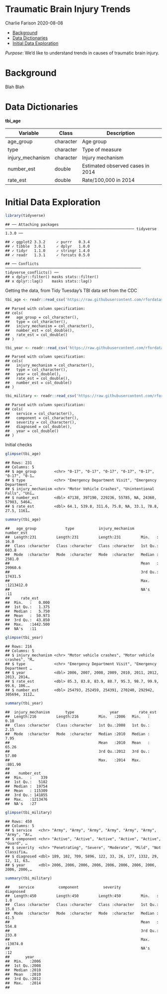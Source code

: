 Traumatic Brain Injury Trends
================
Charlie Farison
2020-08-08

  - [Background](#background)
  - [Data Dictionaries](#data-dictionaries)
  - [Initial Data Exploration](#initial-data-exploration)

*Purpose*: We’d like to understand trends in causes of traumatic brain
injury.

# Background

<!-- -------------------------------------------------- -->

Blah Blah

# Data Dictionaries

<!-- -------------------------------------------------- -->

**tbi\_age**

| Variable          | Class     | Description                      |
| ----------------- | --------- | -------------------------------- |
| age\_group        | character | Age group                        |
| type              | character | Type of measure                  |
| injury\_mechanism | character | Injury mechanism                 |
| number\_est       | double    | Estimated observed cases in 2014 |
| rate\_est         | double    | Rate/100,000 in 2014             |

# Initial Data Exploration

<!-- -------------------------------------------------- -->

``` r
library(tidyverse)
```

    ## ── Attaching packages ────────────────────────────────────────────────────────── tidyverse 1.3.0 ──

    ## ✓ ggplot2 3.3.2     ✓ purrr   0.3.4
    ## ✓ tibble  3.0.1     ✓ dplyr   1.0.0
    ## ✓ tidyr   1.1.0     ✓ stringr 1.4.0
    ## ✓ readr   1.3.1     ✓ forcats 0.5.0

    ## ── Conflicts ───────────────────────────────────────────────────────────── tidyverse_conflicts() ──
    ## x dplyr::filter() masks stats::filter()
    ## x dplyr::lag()    masks stats::lag()

Getting the data, from Tidy Tuesday’s TBI data set from the CDC

``` r
tbi_age <- readr::read_csv('https://raw.githubusercontent.com/rfordatascience/tidytuesday/master/data/2020/2020-03-24/tbi_age.csv')
```

    ## Parsed with column specification:
    ## cols(
    ##   age_group = col_character(),
    ##   type = col_character(),
    ##   injury_mechanism = col_character(),
    ##   number_est = col_double(),
    ##   rate_est = col_double()
    ## )

``` r
tbi_year <- readr::read_csv('https://raw.githubusercontent.com/rfordatascience/tidytuesday/master/data/2020/2020-03-24/tbi_year.csv')
```

    ## Parsed with column specification:
    ## cols(
    ##   injury_mechanism = col_character(),
    ##   type = col_character(),
    ##   year = col_double(),
    ##   rate_est = col_double(),
    ##   number_est = col_double()
    ## )

``` r
tbi_military <- readr::read_csv('https://raw.githubusercontent.com/rfordatascience/tidytuesday/master/data/2020/2020-03-24/tbi_military.csv')
```

    ## Parsed with column specification:
    ## cols(
    ##   service = col_character(),
    ##   component = col_character(),
    ##   severity = col_character(),
    ##   diagnosed = col_double(),
    ##   year = col_double()
    ## )

Initial checks

``` r
glimpse(tbi_age)
```

    ## Rows: 231
    ## Columns: 5
    ## $ age_group        <chr> "0-17", "0-17", "0-17", "0-17", "0-17", "0-17", "0-1…
    ## $ type             <chr> "Emergency Department Visit", "Emergency Department …
    ## $ injury_mechanism <chr> "Motor Vehicle Crashes", "Unintentional Falls", "Uni…
    ## $ number_est       <dbl> 47138, 397190, 229236, 55785, NA, 24360, 57983, 5464…
    ## $ rate_est         <dbl> 64.1, 539.8, 311.6, 75.8, NA, 33.1, 78.8, 27.5, 1161…

``` r
summary(tbi_age)
```

    ##   age_group             type           injury_mechanism     number_est       
    ##  Length:231         Length:231         Length:231         Min.   :     16.0  
    ##  Class :character   Class :character   Class :character   1st Qu.:    603.8  
    ##  Mode  :character   Mode  :character   Mode  :character   Median :   2581.0  
    ##                                                           Mean   :  29960.6  
    ##                                                           3rd Qu.:  17431.5  
    ##                                                           Max.   :1213412.0  
    ##                                                           NA's   :11         
    ##     rate_est       
    ##  Min.   :   0.000  
    ##  1st Qu.:   1.375  
    ##  Median :   5.750  
    ##  Mean   :  50.973  
    ##  3rd Qu.:  43.850  
    ##  Max.   :1442.500  
    ##  NA's   :11

``` r
glimpse(tbi_year)
```

    ## Rows: 216
    ## Columns: 5
    ## $ injury_mechanism <chr> "Motor vehicle crashes", "Motor vehicle crashes", "M…
    ## $ type             <chr> "Emergency Department Visit", "Emergency Department …
    ## $ year             <dbl> 2006, 2007, 2008, 2009, 2010, 2011, 2012, 2013, 2014…
    ## $ rate_est         <dbl> 85.3, 83.8, 83.9, 88.7, 95.3, 98.7, 99.9, 99.6, 106.…
    ## $ number_est       <dbl> 254793, 252459, 254391, 270240, 292942, 305694, 3112…

``` r
summary(tbi_year)
```

    ##  injury_mechanism       type                year         rate_est     
    ##  Length:216         Length:216         Min.   :2006   Min.   :  0.10  
    ##  Class :character   Class :character   1st Qu.:2008   1st Qu.:  2.15  
    ##  Mode  :character   Mode  :character   Median :2010   Median :  7.95  
    ##                                        Mean   :2010   Mean   : 65.26  
    ##                                        3rd Qu.:2012   3rd Qu.: 57.00  
    ##                                        Max.   :2014   Max.   :801.90  
    ##                                                                       
    ##    number_est     
    ##  Min.   :    339  
    ##  1st Qu.:   5182  
    ##  Median :  19754  
    ##  Mean   : 115309  
    ##  3rd Qu.: 141855  
    ##  Max.   :1213476  
    ##  NA's   :27

``` r
glimpse(tbi_military)
```

    ## Rows: 450
    ## Columns: 5
    ## $ service   <chr> "Army", "Army", "Army", "Army", "Army", "Army", "Army", "Ar…
    ## $ component <chr> "Active", "Active", "Active", "Active", "Active", "Guard", …
    ## $ severity  <chr> "Penetrating", "Severe", "Moderate", "Mild", "Not Classifia…
    ## $ diagnosed <dbl> 189, 102, 709, 5896, 122, 33, 26, 177, 1332, 29, 12, 11, 63…
    ## $ year      <dbl> 2006, 2006, 2006, 2006, 2006, 2006, 2006, 2006, 2006, 2006,…

``` r
summary(tbi_military)
```

    ##    service           component           severity           diagnosed      
    ##  Length:450         Length:450         Length:450         Min.   :    1.0  
    ##  Class :character   Class :character   Class :character   1st Qu.:   15.0  
    ##  Mode  :character   Mode  :character   Mode  :character   Median :   41.5  
    ##                                                           Mean   :  554.8  
    ##                                                           3rd Qu.:  233.8  
    ##                                                           Max.   :13074.0  
    ##                                                           NA's   :12       
    ##       year     
    ##  Min.   :2006  
    ##  1st Qu.:2008  
    ##  Median :2010  
    ##  Mean   :2010  
    ##  3rd Qu.:2012  
    ##  Max.   :2014  
    ##
